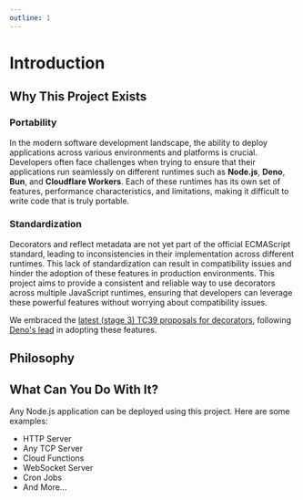 ```yaml
---
outline: 1
---
```


# Introduction

## Why This Project Exists

### Portability

In the modern software development landscape, the ability to deploy applications across various environments and
platforms is crucial. Developers often face challenges when trying to ensure that their applications run seamlessly on
different runtimes such as **Node.js**, **Deno**, **Bun**, and **Cloudflare Workers**. Each of these runtimes has its
own set of features, performance characteristics, and limitations, making it difficult to write code that is truly
portable.

### Standardization

Decorators and reflect metadata are not yet part of the official ECMAScript standard, leading to inconsistencies in
their implementation across different runtimes. This lack of standardization can result in compatibility issues and
hinder the adoption of these features in production environments. This project aims to provide a consistent and reliable
way to use decorators across multiple JavaScript runtimes, ensuring that developers can leverage these powerful features
without worrying about compatibility issues.

We embraced the [latest (stage 3) TC39 proposals for decorators](https://github.com/tc39/proposal-decorators), following
[Deno's lead](https://decorators.deno.dev/) in adopting these features.

## Philosophy

## What Can You Do With It?

Any Node.js application can be deployed using this project. Here are some examples:

- HTTP Server
- Any TCP Server
- Cloud Functions
- WebSocket Server
- Cron Jobs
- And More...
